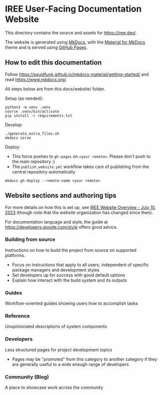 # IREE User-Facing Documentation Website

This directory contains the source and assets for <https://iree.dev/>.

The website is generated using [MkDocs](https://www.mkdocs.org/), with the
[Material for MkDocs](https://squidfunk.github.io/mkdocs-material/) theme and
is served using [GitHub Pages](https://pages.github.com/).

## How to edit this documentation

Follow <https://squidfunk.github.io/mkdocs-material/getting-started/> and read
<https://www.mkdocs.org/>.

All steps below are from this docs/website/ folder.

Setup (as needed):

```shell
python3 -m venv .venv
source .venv/bin/activate
pip install -r requirements.txt
```

Develop:

```shell
./generate_extra_files.sh
mkdocs serve
```

Deploy:

* This force pushes to `gh-pages` on `<your remote>`. Please don't push to the
  main repository :)
* The `publish_website.yml` workflow takes care of publishing from the central
  repository automatically

```shell
mkdocs gh-deploy --remote-name <your remote>
```

## Website sections and authoring tips

For more details on how this is set up, see
[IREE Website Overview - July 10, 2023](https://docs.google.com/presentation/d/116TyW_aCsPXmmjRYI2tRqpOwDaGNoV8LDC_j9hsMrDk/edit?usp=sharing)
(though note that the website organization has changed since then).

For documentation language and style, the guide at
<https://developers.google.com/style> offers good advice.

### Building from source

Instructions on how to build the project from source on supported platforms.

* Focus on instructions that apply to all users, independent of specific
  package managers and development styles
* Set developers up for success with good default options
* Explain how interact with the build system and its outputs

### Guides

Workflow-oriented guides showing users how to accomplish tasks

### Reference

Unopinionated descriptions of system components

### Developers

Less structured pages for project development topics

* Pages may be "promoted" from this category to another category if they are
  generally useful to a wide enough range of developers

### Community (Blog)

A place to showcase work across the community
